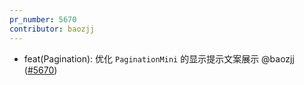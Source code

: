 ```yaml
---
pr_number: 5670
contributor: baozjj
---
```


- feat(Pagination): 优化 `PaginationMini`  的显示提示文案展示 @baozjj ([#5670](https://github.com/Tencent/tdesign-vue-next/pull/5670))
